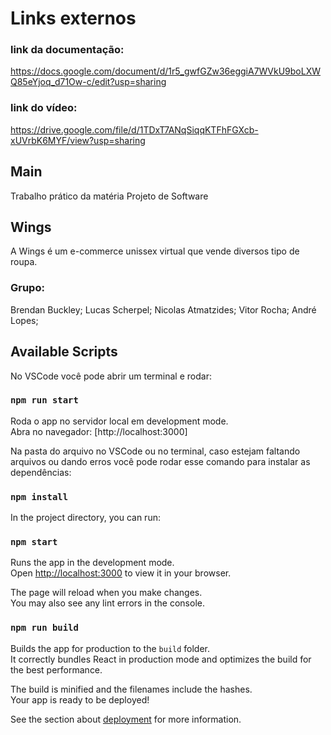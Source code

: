# Links externos

### link da documentação:
https://docs.google.com/document/d/1r5_gwfGZw36eggiA7WVkU9boLXWQ85eYjoq_d71Ow-c/edit?usp=sharing

### link do vídeo:
https://drive.google.com/file/d/1TDxT7ANqSiqqKTFhFGXcb-xUVrbK6MYF/view?usp=sharing

## Main

Trabalho prático da matéria Projeto de Software

## Wings

A Wings é um e-commerce unissex virtual que vende diversos tipo de roupa.

### Grupo:
Brendan Buckley; Lucas Scherpel; Nicolas Atmatzides; Vitor Rocha; André Lopes;

## Available Scripts

No VSCode você pode abrir um terminal e rodar:

### `npm run start`

Roda o app no servidor local em development mode.\
Abra no navegador: [http://localhost:3000]

Na pasta do arquivo no VSCode ou no terminal, caso estejam faltando arquivos ou dando erros você pode rodar esse comando para instalar as dependências:

### `npm install`

In the project directory, you can run:

### `npm start`

Runs the app in the development mode.\
Open [http://localhost:3000](http://localhost:3000) to view it in your browser.

The page will reload when you make changes.\
You may also see any lint errors in the console.

### `npm run build`

Builds the app for production to the `build` folder.\
It correctly bundles React in production mode and optimizes the build for the best performance.

The build is minified and the filenames include the hashes.\
Your app is ready to be deployed!

See the section about [deployment](https://facebook.github.io/create-react-app/docs/deployment) for more information.
